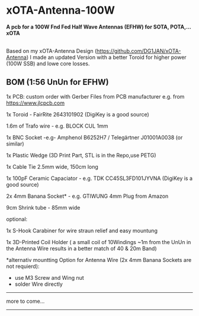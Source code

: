 # xOTA-Antenna-100W
**A pcb for a 100W Fnd Fed Half Wave Antennas (EFHW) for SOTA, POTA,... xOTA** <br /><br />

Based on my xOTA-Antenna Design (https://github.com/DG1JAN/xOTA-Antenna) I made an updated Version with a better Toroid for higher power (100W SSB) and lowe core losses.

## BOM (1:56 UnUn for EFHW)
1x PCB: custom order with Gerber Files from PCB manufacturer e.g. from https://www.jlcpcb.com 

1x Toroid - FairRite 2643101902 (DigiKey is a good source)

1.6m of Trafo wire - e.g. BLOCK	CUL 1mm

1x BNC Socket -e.g-  Amphenol B6252H7 / Telegärtner J01001A0038 (or similar) 

1x Plastic Wedge (3D Print Part, STL is in the Repo,use PETG)

1x Cable Tie 2.5mm wide, 150cm long

1x 100pF  Ceramic Capaciator - e.g. TDK CC45SL3FD101JYVNA (DigiKey is a good source)

2x 4mm Banana Socket* - e.g.	GTIWUNG	4mm Plug from Amazon

9cm Shrink tube - 85mm wide


optional:

1x S-Hook Carabiner for wire straun relief and easy mountung

1x 3D-Printed Coil Holder ( a small coil of 10Windings ~1m from the UnUn in the Antenna Wire results in a better match of 40 & 20m Band)

*alternativ mountting Option for Antenna Wire (2x 4mm Banana Sockets are not requierd):
- use M3 Screw and Wing nut
- solder Wire directly


****

more to come...
****



